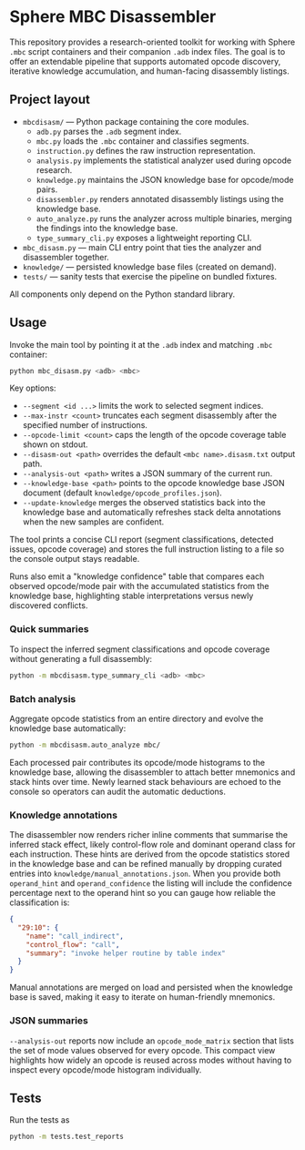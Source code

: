 # Sphere MBC Disassembler

This repository provides a research-oriented toolkit for working with Sphere `.mbc` script containers and their companion `.adb` index files. The goal is to offer an extendable pipeline that supports automated opcode discovery, iterative knowledge accumulation, and human-facing disassembly listings.

## Project layout

- `mbcdisasm/` &mdash; Python package containing the core modules.
  - `adb.py` parses the `.adb` segment index.
  - `mbc.py` loads the `.mbc` container and classifies segments.
  - `instruction.py` defines the raw instruction representation.
  - `analysis.py` implements the statistical analyzer used during opcode research.
  - `knowledge.py` maintains the JSON knowledge base for opcode/mode pairs.
  - `disassembler.py` renders annotated disassembly listings using the knowledge base.
  - `auto_analyze.py` runs the analyzer across multiple binaries, merging the findings into the knowledge base.
  - `type_summary_cli.py` exposes a lightweight reporting CLI.
- `mbc_disasm.py` &mdash; main CLI entry point that ties the analyzer and disassembler together.
- `knowledge/` &mdash; persisted knowledge base files (created on demand).
- `tests/` &mdash; sanity tests that exercise the pipeline on bundled fixtures.

All components only depend on the Python standard library.

## Usage

Invoke the main tool by pointing it at the `.adb` index and matching `.mbc` container:

```bash
python mbc_disasm.py <adb> <mbc>
```

Key options:

- `--segment <id ...>` limits the work to selected segment indices.
- `--max-instr <count>` truncates each segment disassembly after the specified number of instructions.
- `--opcode-limit <count>` caps the length of the opcode coverage table shown on stdout.
- `--disasm-out <path>` overrides the default `<mbc name>.disasm.txt` output path.
- `--analysis-out <path>` writes a JSON summary of the current run.
- `--knowledge-base <path>` points to the opcode knowledge base JSON document (default `knowledge/opcode_profiles.json`).
- `--update-knowledge` merges the observed statistics back into the knowledge base and
  automatically refreshes stack delta annotations when the new samples are
  confident.

The tool prints a concise CLI report (segment classifications, detected issues, opcode coverage) and stores the full instruction listing to a file so the console output stays readable.

Runs also emit a "knowledge confidence" table that compares each observed opcode/mode pair with the accumulated statistics from the knowledge base, highlighting stable interpretations versus newly discovered conflicts.

### Quick summaries

To inspect the inferred segment classifications and opcode coverage without generating a full disassembly:

```bash
python -m mbcdisasm.type_summary_cli <adb> <mbc>
```

### Batch analysis

Aggregate opcode statistics from an entire directory and evolve the knowledge base automatically:

```bash
python -m mbcdisasm.auto_analyze mbc/
```

Each processed pair contributes its opcode/mode histograms to the knowledge base, allowing the disassembler to attach better mnemonics and stack hints over time.  Newly
learned stack behaviours are echoed to the console so operators can audit the
automatic deductions.

### Knowledge annotations

The disassembler now renders richer inline comments that summarise the inferred
stack effect, likely control-flow role and dominant operand class for each
instruction.  These hints are derived from the opcode statistics stored in the
knowledge base and can be refined manually by dropping curated entries into
`knowledge/manual_annotations.json`.  When you provide both `operand_hint` and
`operand_confidence` the listing will include the confidence percentage next to
the operand hint so you can gauge how reliable the classification is:

```json
{
  "29:10": {
    "name": "call_indirect",
    "control_flow": "call",
    "summary": "invoke helper routine by table index"
  }
}
```

Manual annotations are merged on load and persisted when the knowledge base is
saved, making it easy to iterate on human-friendly mnemonics.

### JSON summaries

`--analysis-out` reports now include an `opcode_mode_matrix` section that lists
the set of mode values observed for every opcode.  This compact view highlights
how widely an opcode is reused across modes without having to inspect every
opcode/mode histogram individually.

## Tests

Run the tests as

```bash
python -m tests.test_reports
```
